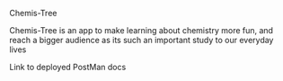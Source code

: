 Chemis-Tree

Chemis-Tree is an app to make learning about chemistry more fun, and reach a bigger audience as its such an important study to our everyday lives

Link to deployed PostMan docs
